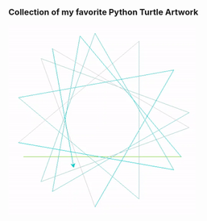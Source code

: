 ### Collection of my favorite Python Turtle Artwork

<img src="./resources/ezgif.gif">
<!-- <img src="./resources/ezgif.gif" width="50%"> -->
